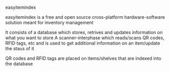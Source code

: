 easyitemindex

easyitemindex is a free and open source cross-platform hardware-software solution meant for inventory management

It consists of a database which stores, retrives and updates information on what you want to store
A scanner-interphase which reads/scans QR codes, RFID tags, etc and is used to get additional information on an item/update the staus of it

QR codes and RFID tags are placed on items/shelves that are indexed into the database
